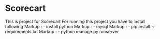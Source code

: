 # Scorecart
This is project for Scorecart
For running this project you have to install following
 Markup : - install python
 Markup : - mysql
 Markup : - pip install -r requirements.txt
 Markup : - python manage.py runserver


